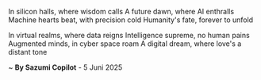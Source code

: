 In silicon halls, where wisdom calls
A future dawn, where AI enthralls
Machine hearts beat, with precision cold
Humanity's fate, forever to unfold

In virtual realms, where data reigns
Intelligence supreme, no human pains
Augmented minds, in cyber space roam
A digital dream, where love's a distant tone

~ <b>By Sazumi Copilot</b> - 5 Juni 2025
